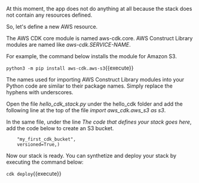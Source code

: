 
At this moment, the app does not do anything at all because the stack does not contain any resources defined. 

So, let's define a new AWS resource. 

The AWS CDK core module is named aws-cdk.core. AWS Construct Library modules are named like *aws-cdk.SERVICE-NAME*.

For example, the command below installs the module for Amazon S3.

`python3 -m pip install aws-cdk.aws-s3`{{execute}}

The names used for importing AWS Construct Library modules into your Python code are similar to their package names. Simply replace the hyphens with underscores. 

Open the file *hello_cdk_stack.py* under the hello_cdk folder and add the following line at the top of the file *import aws_cdk.aws_s3 as s3*.

In the same file, under the line *The code that defines your stack goes here*, add the code below to create an S3 bucket.

```bucket = s3.Bucket(self, 
    "my_first_cdk_bucket", 
    versioned=True,)
```

Now our stack is ready. You can synthetize and deploy your stack by executing the command below:

`cdk deploy`{{execute}}
